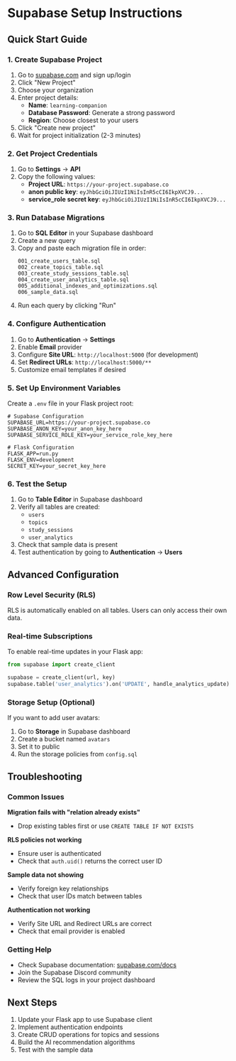 # Supabase Setup Instructions

## Quick Start Guide

### 1. Create Supabase Project
1. Go to [supabase.com](https://supabase.com) and sign up/login
2. Click "New Project"
3. Choose your organization
4. Enter project details:
   - **Name**: `learning-companion`
   - **Database Password**: Generate a strong password
   - **Region**: Choose closest to your users
5. Click "Create new project"
6. Wait for project initialization (2-3 minutes)

### 2. Get Project Credentials
1. Go to **Settings** → **API**
2. Copy the following values:
   - **Project URL**: `https://your-project.supabase.co`
   - **anon public key**: `eyJhbGciOiJIUzI1NiIsInR5cCI6IkpXVCJ9...`
   - **service_role secret key**: `eyJhbGciOiJIUzI1NiIsInR5cCI6IkpXVCJ9...`

### 3. Run Database Migrations
1. Go to **SQL Editor** in your Supabase dashboard
2. Create a new query
3. Copy and paste each migration file in order:
   ```
   001_create_users_table.sql
   002_create_topics_table.sql
   003_create_study_sessions_table.sql
   004_create_user_analytics_table.sql
   005_additional_indexes_and_optimizations.sql
   006_sample_data.sql
   ```
4. Run each query by clicking "Run"

### 4. Configure Authentication
1. Go to **Authentication** → **Settings**
2. Enable **Email** provider
3. Configure **Site URL**: `http://localhost:5000` (for development)
4. Set **Redirect URLs**: `http://localhost:5000/**`
5. Customize email templates if desired

### 5. Set Up Environment Variables
Create a `.env` file in your Flask project root:
```env
# Supabase Configuration
SUPABASE_URL=https://your-project.supabase.co
SUPABASE_ANON_KEY=your_anon_key_here
SUPABASE_SERVICE_ROLE_KEY=your_service_role_key_here

# Flask Configuration
FLASK_APP=run.py
FLASK_ENV=development
SECRET_KEY=your_secret_key_here
```

### 6. Test the Setup
1. Go to **Table Editor** in Supabase dashboard
2. Verify all tables are created:
   - `users`
   - `topics`
   - `study_sessions`
   - `user_analytics`
3. Check that sample data is present
4. Test authentication by going to **Authentication** → **Users**

## Advanced Configuration

### Row Level Security (RLS)
RLS is automatically enabled on all tables. Users can only access their own data.

### Real-time Subscriptions
To enable real-time updates in your Flask app:
```python
from supabase import create_client

supabase = create_client(url, key)
supabase.table('user_analytics').on('UPDATE', handle_analytics_update).subscribe()
```

### Storage Setup (Optional)
If you want to add user avatars:
1. Go to **Storage** in Supabase dashboard
2. Create a bucket named `avatars`
3. Set it to public
4. Run the storage policies from `config.sql`

## Troubleshooting

### Common Issues

**Migration fails with "relation already exists"**
- Drop existing tables first or use `CREATE TABLE IF NOT EXISTS`

**RLS policies not working**
- Ensure user is authenticated
- Check that `auth.uid()` returns the correct user ID

**Sample data not showing**
- Verify foreign key relationships
- Check that user IDs match between tables

**Authentication not working**
- Verify Site URL and Redirect URLs are correct
- Check that email provider is enabled

### Getting Help
- Check Supabase documentation: [supabase.com/docs](https://supabase.com/docs)
- Join the Supabase Discord community
- Review the SQL logs in your project dashboard

## Next Steps
1. Update your Flask app to use Supabase client
2. Implement authentication endpoints
3. Create CRUD operations for topics and sessions
4. Build the AI recommendation algorithms
5. Test with the sample data
